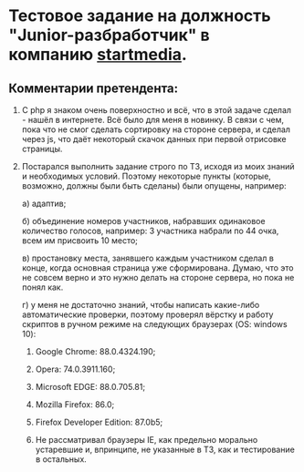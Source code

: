 # Тестовое задание на должность "Junior-разбработчик" в компанию [startmedia](https://startmedia.pro).
## Комментарии претендента:
1. C php я знаком очень поверхностно и всё, что в этой задаче сделал - нашёл в интернете. Всё было для меня в новинку. В связи с чем, пока что не смог сделать сортировку на стороне сервера, и сделал через js, что даёт некоторый скачок данных при первой отрисовке страницы.
2. Постарался выполнить задание строго по ТЗ, исходя из моих знаний и необходимых условий. Поэтому некоторые пункты (которые, возможно, должны были быть сделаны) были опущены, например:

    а) адаптив;

    б) объединение номеров участников, набравших одинаковое количество голосов, например: 3 участника набрали по 44 очка, всем им присвоить 10 место;

    в) простановку места, занявшего каждым участником сделал в конце, когда основная страница уже сформирована. Думаю, что это не совсем верно и это нужно делать на стороне сервера, но пока не понял как.

    г) у меня не достаточно знаний, чтобы написать какие-либо автоматические проверки, поэтому проверял вёрстку и работу скриптов в ручном режиме на следующих браузерах (OS: windows 10):

    1. Google Chrome: 88.0.4324.190;

    2. Opera: 74.0.3911.160;

    3. Microsoft EDGE: 88.0.705.81;

    4. Mozilla Firefox: 86.0;

    5. Firefox Developer Edition: 87.0b5;

    6. Не рассматривал браузеры IE, как предельно морально устаревшие и, впринципе, не указанные в ТЗ, как и тестирование в остальных.
